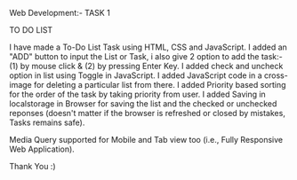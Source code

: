 Web Development:- TASK 1

TO DO LIST

I have made a To-Do List Task using HTML, CSS and JavaScript.
I added an "ADD" button to input the List or Task, i also give 2 option to add the task:-
(1) by mouse click &
(2) by pressing Enter Key.
I added check and uncheck option in list using Toggle in JavaScript.
I added JavaScript code in a cross-image for deleting a particular list from there.
I added Priority based sorting for the order of the task by taking priority from user.
I added Saving in localstorage in Browser for saving the list and the checked or unchecked reponses (doesn't matter if the browser is refreshed or closed by mistakes, Tasks remains safe).

Media Query supported for Mobile and Tab view too (i.e., Fully Responsive Web Application).

Thank You :)
